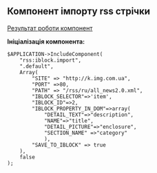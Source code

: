 ## Компонент імпорту rss стрічки ###

[Результат роботи компонент](https://bitrix.nbrz.ru/imported-news/)

**Ініціалізація компонента:**

```
$APPLICATION->IncludeComponent(
    "rss:iblock.import",
    ".default",
    Array(
        "SITE" => "http://k.img.com.ua",
        "PORT" =>80,
        "PATH" => "/rss/ru/all_news2.0.xml",
        "IBLOCK_SELECTOR"=>'item',
        "IBLOCK_ID"=>2,
        "IBLOCK_PROPERTY_IN_DOM"=>array(
            "DETAIL_TEXT"=>"description",
            "NAME"=>"title",
            "DETAIL_PICTURE"=>"enclosure",
            "SECTION_NAME" =>"category"
            ),
        "SAVE_TO_IBLOCK" => true
    ),
    false
);
  ```